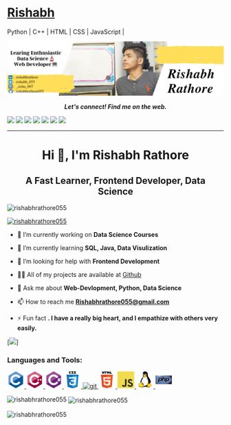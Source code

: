 # [Rishabh](https://sites.google.com/view/rishabhrathore/home)
Python | C++ | HTML | CSS | JavaScript |

![alt text](https://github.com/rishabhrathore055/rishabhrathore055/blob/main/Cover.png)
<p align="center">
  <b><i>Let's connect! Find me on the web.</i></b>
  
  
[<img height="30" src="https://img.shields.io/badge/twitter-%231DA1F2.svg?&style=for-the-badge&logo=twitter&logoColor=white" />][twitter]
[<img height="30" src = "https://img.shields.io/badge/Youtube-%23E4405F.svg?&style=for-the-badge&logo=Youtube&logoColor=white">][Youtube] 
<a href="mailto:rishabhrathore055@gmail.com" style="text-decoration:none"><img height="30" src = "https://img.shields.io/badge/gmail-c14438?&style=for-the-badge&logo=gmail&logoColor=white"></a>
[<img height="30" src="https://img.shields.io/badge/linkedin-blue.svg?&style=for-the-badge&logo=linkedin&logoColor=white" />][LinkedIn]
[<img height="30" src = "https://img.shields.io/badge/Facebook-036be4.svg?&style=for-the-badge&logo=facebook&logoColor=white">][Facebook]
[<img height="30" src= "https://img.shields.io/badge/Codechef-black.svg?&style=for-the-badge&logo=codechef&logoColor=white">][Codechef]
[<img height="30" src= "https://img.shields.io/badge/Instagram-E4405F?style=for-the-badge&logo=instagram&logoColor=white">][Instagram]
<br />
<hr />
<h1 align="center">Hi 👋, I'm Rishabh Rathore</h1>
<h2 align="center">A Fast Learner, Frontend Developer, Data Science</h2>

<p align="left"> <img src="https://komarev.com/ghpvc/?username=rishabhrathore055&label=Profile%20views&color=0e75b6&style=flat" alt="rishabhrathore055" /> </p>

<p align="left"> <a href="https://github.com/ryo-ma/github-profile-trophy"><img src="https://github-profile-trophy.vercel.app/?username=rishabhrathore055" alt="rishabhrathore055" /></a> </p>

- 🔭 I’m currently working on **Data Science Courses**

- 🌱 I’m currently learning **SQL, Java, Data Visulization**

- 🤝 I’m looking for help with **Frontend Development**

- 👨‍💻 All of my projects are available at [Github](https://github.com/rishabhrathore055)

- 💬 Ask me about **Web-Devlopment, Python, Data Science**

- 📫 How to reach me **Rishabhrathore055@gmail.com**

- ⚡ Fun fact **. I have a really big heart, and I empathize with others very easily.**

[<img height="30" src="https://img.shields.io/badge/JavaScript-F7DF1E?style=for-the-badge&logo=javascript&logoColor=black" />]

<h3 align="left">Languages and Tools:</h3>
<p align="left"> <a href="https://www.cprogramming.com/" target="_blank"> <img src="https://raw.githubusercontent.com/devicons/devicon/master/icons/c/c-original.svg" alt="c" width="40" height="40"/> </a> <a href="#" target="_blank"> <img src="https://raw.githubusercontent.com/devicons/devicon/master/icons/cplusplus/cplusplus-original.svg" alt="cplusplus" width="40" height="40"/> </a> <a href="https://www.w3schools.com/cs/" target="_blank"> <img src="https://raw.githubusercontent.com/devicons/devicon/master/icons/csharp/csharp-original.svg" alt="csharp" width="40" height="40"/> </a> <a href="https://www.w3schools.com/css/" target="_blank"> <img src="https://raw.githubusercontent.com/devicons/devicon/master/icons/css3/css3-original-wordmark.svg" alt="css3" width="40" height="40"/> </a> <a href="https://git-scm.com/" target="_blank"> <img src="https://www.vectorlogo.zone/logos/git-scm/git-scm-icon.svg" alt="git" width="40" height="40"/> </a> <a href="https://www.w3.org/html/" target="_blank"> <img src="https://raw.githubusercontent.com/devicons/devicon/master/icons/html5/html5-original-wordmark.svg" alt="html5" width="40" height="40"/> </a> <a href="https://developer.mozilla.org/en-US/docs/Web/JavaScript" target="_blank"> <img src="https://raw.githubusercontent.com/devicons/devicon/master/icons/javascript/javascript-original.svg" alt="javascript" width="40" height="40"/> </a> <a href="https://www.linux.org/" target="_blank"> <img src="https://raw.githubusercontent.com/devicons/devicon/master/icons/linux/linux-original.svg" alt="linux" width="40" height="40"/> </a> <a href="https://www.php.net" target="_blank"> <img src="https://raw.githubusercontent.com/devicons/devicon/master/icons/php/php-original.svg" alt="php" width="40" height="40"/> </a> </p>

<p><img align="left" src="https://github-readme-stats.vercel.app/api/top-langs?username=rishabhrathore055&show_icons=true&locale=en&layout=compact" alt="rishabhrathore055" /></p>

<p>&nbsp;<img align="center" src="https://github-readme-stats.vercel.app/api?username=rishabhrathore055&show_icons=true&locale=en" alt="rishabhrathore055" /></p>

<p><img align="center" src="https://github-readme-streak-stats.herokuapp.com/?user=rishabhrathore055&" alt="rishabhrathore055" /></p>

[twitter]: https://twitter.com/rishabh_055
[youtube]:  https://youtube.com/channel/UCyQxG1NPrjhMtgFqlm8k9Cw
[gmail]: https://gmail.com
[linkedin]: https://www.linkedin.com/in/rishabhrathore
[Facebook]: https://www.facebook.com/rishi.rishabh04
[Codechef]: https://www.codechef.com/users/rishabh_055
[Instagram]: https://instagram.com/_rishu_007
